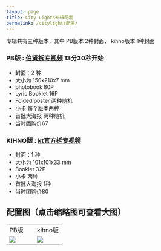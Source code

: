 ```yaml
---
layout: page
title: City Lights专辑配置
permalink: /citylights配置/
---
```



专辑共有三种版本，其中 PB版本 2种封面， kihno版本 1种封面

### PB版 : [伯贤拆专视频](https://weibo.com/3694863325/HD5pP2CI4) 13分30秒开始
- 封面：2 种
- 大小为 150x210x7 mm
- photobook 80P
- Lyric Booklet 16P
- Folded poster 两种随机
- 小卡 每个版本两种
- 首批大海报 两种随机
- 当时团购价67

### KIHNO版 : [kt官方拆专视频](https://b23.tv/nbIA1ej)
- 封面：1 种
- 大小为 101x101x33 mm
- Booklet 32P
- 小卡 两种
- 首批大海报 1种
- 当时团购价80


## 配置图（点击缩略图可查看大图）
<font size=2>
<div class="row">
    <div class="span2">
        <table width="100%" style="table-layout:fixed">
          <tr>
            <td width="50%">PB版</td>
            <td>kihno版</td>
          </tr>
          <tr>
            <td style="vertical-align: middle"><a href="https://s2.loli.net/2023/09/19/wXlc6rkR8ZtmpEM.jpg"><img src="https://s2.loli.net/2023/09/19/wXlc6rkR8ZtmpEM.jpg" ></a></td>
            <td style="vertical-align: middle"><a href="https://s2.loli.net/2023/09/19/DIT4rSnkyP5ji8m.jpg"><img src="https://s2.loli.net/2023/09/19/DIT4rSnkyP5ji8m.jpg" ></a></td>
          </tr>
        </table>
    </div>
</div>
</font>
